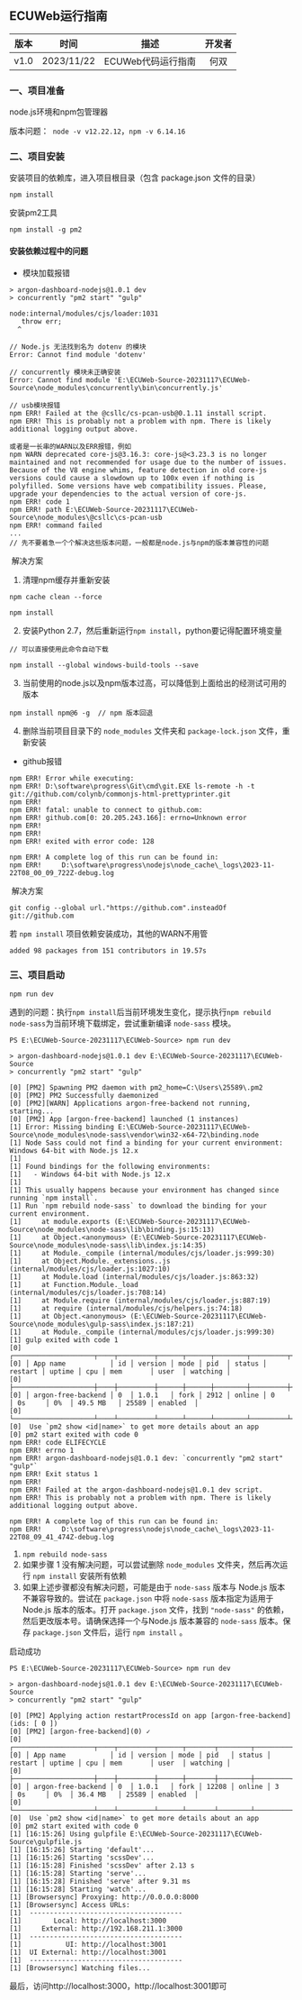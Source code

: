 ## ECUWeb运行指南

| 版本 |    时间    |        描述        | 开发者 |
| :--: | :--------: | :----------------: | :----: |
| v1.0 | 2023/11/22 | ECUWeb代码运行指南 |  何双  |

### 一、项目准备

node.js环境和npm包管理器

版本问题：` node -v v12.22.12`，`npm -v 6.14.16`

### 二、项目安装

安装项目的依赖库，进入项目根目录（包含 package.json 文件的目录）

`npm install`

安装pm2工具

`npm install -g pm2`

#### 安装依赖过程中的问题

- 模块加载报错

```
> argon-dashboard-nodejs@1.0.1 dev
> concurrently "pm2 start" "gulp"

node:internal/modules/cjs/loader:1031
   throw err;
  ^

// Node.js 无法找到名为 dotenv 的模块
Error: Cannot find module 'dotenv'

// concurrently 模块未正确安装
Error: Cannot find module 'E:\ECUWeb-Source-20231117\ECUWeb-Source\node_modules\concurrently\bin\concurrently.js'

// usb模块报错
npm ERR! Failed at the @csllc/cs-pcan-usb@0.1.11 install script.
npm ERR! This is probably not a problem with npm. There is likely additional logging output above.

或者是一长串的WARN以及ERR报错，例如
npm WARN deprecated core-js@3.16.3: core-js@<3.23.3 is no longer maintained and not recommended for usage due to the number of issues. Because of the V8 engine whims, feature detection in old core-js versions could cause a slowdown up to 100x even if nothing is polyfilled. Some versions have web compatibility issues. Please, upgrade your dependencies to the actual version of core-js.
npm ERR! code 1
npm ERR! path E:\ECUWeb-Source-20231117\ECUWeb-Source\node_modules\@csllc\cs-pcan-usb
npm ERR! command failed
...
// 先不要着急一个个解决这些版本问题，一般都是node.js与npm的版本兼容性的问题
```

​	解决方案

1. 清理npm缓存并重新安装

```
npm cache clean --force

npm install
```

2. 安装Python 2.7，然后重新运行`npm install`，python要记得配置环境变量

```
// 可以直接使用此命令自动下载

npm install --global windows-build-tools --save
```

3. 当前使用的node.js以及npm版本过高，可以降低到上面给出的经测试可用的版本

```
npm install npm@6 -g  // npm 版本回退
```

4. 删除当前项目目录下的 `node_modules` 文件夹和 `package-lock.json` 文件，重新安装



- github报错

```
npm ERR! Error while executing:
npm ERR! D:\software\progress\Git\cmd\git.EXE ls-remote -h -t git://github.com/colynb/commonjs-html-prettyprinter.git
npm ERR!
npm ERR! fatal: unable to connect to github.com:
npm ERR! github.com[0: 20.205.243.166]: errno=Unknown error
npm ERR!
npm ERR!
npm ERR! exited with error code: 128

npm ERR! A complete log of this run can be found in:
npm ERR!     D:\software\progress\nodejs\node_cache\_logs\2023-11-22T08_00_09_722Z-debug.log
```

​	解决方案

```
git config --global url."https://github.com".insteadOf git://github.com
```



若 `npm install` 项目依赖安装成功，其他的WARN不用管

```
added 98 packages from 151 contributors in 19.57s
```



### 三、项目启动

`npm run dev`

遇到的问题：执行`npm install`后当前环境发生变化，提示执行`npm rebuild node-sass`为当前环境下载绑定，尝试重新编译 `node-sass` 模块。

```
PS E:\ECUWeb-Source-20231117\ECUWeb-Source> npm run dev

> argon-dashboard-nodejs@1.0.1 dev E:\ECUWeb-Source-20231117\ECUWeb-Source
> concurrently "pm2 start" "gulp"

[0] [PM2] Spawning PM2 daemon with pm2_home=C:\Users\25589\.pm2
[0] [PM2] PM2 Successfully daemonized
[0] [PM2][WARN] Applications argon-free-backend not running, starting...
[0] [PM2] App [argon-free-backend] launched (1 instances)
[1] Error: Missing binding E:\ECUWeb-Source-20231117\ECUWeb-Source\node_modules\node-sass\vendor\win32-x64-72\binding.node
[1] Node Sass could not find a binding for your current environment: Windows 64-bit with Node.js 12.x
[1]
[1] Found bindings for the following environments:
[1]   - Windows 64-bit with Node.js 12.x
[1]
[1] This usually happens because your environment has changed since running `npm install`.
[1] Run `npm rebuild node-sass` to download the binding for your current environment.
[1]     at module.exports (E:\ECUWeb-Source-20231117\ECUWeb-Source\node_modules\node-sass\lib\binding.js:15:13)
[1]     at Object.<anonymous> (E:\ECUWeb-Source-20231117\ECUWeb-Source\node_modules\node-sass\lib\index.js:14:35)
[1]     at Module._compile (internal/modules/cjs/loader.js:999:30)
[1]     at Object.Module._extensions..js (internal/modules/cjs/loader.js:1027:10)
[1]     at Module.load (internal/modules/cjs/loader.js:863:32)
[1]     at Function.Module._load (internal/modules/cjs/loader.js:708:14)
[1]     at Module.require (internal/modules/cjs/loader.js:887:19)
[1]     at require (internal/modules/cjs/helpers.js:74:18)
[1]     at Object.<anonymous> (E:\ECUWeb-Source-20231117\ECUWeb-Source\node_modules\gulp-sass\index.js:187:21)
[1]     at Module._compile (internal/modules/cjs/loader.js:999:30)
[1] gulp exited with code 1
[0] ┌────────────────────┬────┬─────────┬──────┬──────┬────────┬─────────┬────────┬─────┬───────────┬───────┬──────────┐
[0] │ App name           │ id │ version │ mode │ pid  │ status │ restart │ uptime │ cpu │ mem       │ user  │ watching │
[0] ├────────────────────┼────┼─────────┼──────┼──────┼────────┼─────────┼────────┼─────┼───────────┼───────┼──────────┤
[0] │ argon-free-backend │ 0  │ 1.0.1   │ fork │ 2912 │ online │ 0       │ 0s     │ 0%  │ 49.5 MB   │ 25589 │ enabled  │
[0] └────────────────────┴────┴─────────┴──────┴──────┴────────┴─────────┴────────┴─────┴───────────┴───────┴──────────┘
[0]  Use `pm2 show <id|name>` to get more details about an app
[0] pm2 start exited with code 0
npm ERR! code ELIFECYCLE
npm ERR! errno 1
npm ERR! argon-dashboard-nodejs@1.0.1 dev: `concurrently "pm2 start" "gulp"`
npm ERR! Exit status 1
npm ERR!
npm ERR! Failed at the argon-dashboard-nodejs@1.0.1 dev script.
npm ERR! This is probably not a problem with npm. There is likely additional logging output above.

npm ERR! A complete log of this run can be found in:
npm ERR!     D:\software\progress\nodejs\node_cache\_logs\2023-11-22T08_09_41_474Z-debug.log
```

1. `npm rebuild node-sass`
2. 如果步骤 1 没有解决问题，可以尝试删除 `node_modules` 文件夹，然后再次运行 `npm install` 安装所有依赖
3. 如果上述步骤都没有解决问题，可能是由于 `node-sass` 版本与 Node.js 版本不兼容导致的。尝试在 `package.json` 中将 `node-sass` 版本指定为适用于 Node.js 版本的版本。打开 `package.json` 文件，找到 `"node-sass"` 的依赖，然后更改版本号。请确保选择一个与Node.js 版本兼容的 `node-sass` 版本。保存 `package.json` 文件后，运行 `npm install` 。



启动成功

```
PS E:\ECUWeb-Source-20231117\ECUWeb-Source> npm run dev

> argon-dashboard-nodejs@1.0.1 dev E:\ECUWeb-Source-20231117\ECUWeb-Source
> concurrently "pm2 start" "gulp"

[0] [PM2] Applying action restartProcessId on app [argon-free-backend](ids: [ 0 ])
[0] [PM2] [argon-free-backend](0) ✓
[0] ┌────────────────────┬────┬─────────┬──────┬───────┬────────┬─────────┬────────┬─────┬───────────┬───────┬──────────┐
[0] │ App name           │ id │ version │ mode │ pid   │ status │ restart │ uptime │ cpu │ mem       │ user  │ watching │
[0] ├────────────────────┼────┼─────────┼──────┼───────┼────────┼─────────┼────────┼─────┼───────────┼───────┼──────────┤
[0] │ argon-free-backend │ 0  │ 1.0.1   │ fork │ 12208 │ online │ 3       │ 0s     │ 0%  │ 36.4 MB   │ 25589 │ enabled  │
[0] └────────────────────┴────┴─────────┴──────┴───────┴────────┴─────────┴────────┴─────┴───────────┴───────┴──────────┘
[0]  Use `pm2 show <id|name>` to get more details about an app
[0] pm2 start exited with code 0
[1] [16:15:26] Using gulpfile E:\ECUWeb-Source-20231117\ECUWeb-Source\gulpfile.js
[1] [16:15:26] Starting 'default'...
[1] [16:15:26] Starting 'scssDev'...
[1] [16:15:28] Finished 'scssDev' after 2.13 s
[1] [16:15:28] Starting 'serve'...
[1] [16:15:28] Finished 'serve' after 9.31 ms
[1] [16:15:28] Starting 'watch'...
[1] [Browsersync] Proxying: http://0.0.0.0:8000
[1] [Browsersync] Access URLs:
[1]  --------------------------------------
[1]        Local: http://localhost:3000
[1]     External: http://192.168.211.1:3000
[1]  --------------------------------------
[1]           UI: http://localhost:3001
[1]  UI External: http://localhost:3001
[1]  --------------------------------------
[1] [Browsersync] Watching files...
```

最后，访问http://localhost:3000，http://localhost:3001即可


